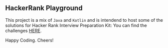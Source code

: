 ## HackerRank Playground

This project is a mix of `Java` and `Kotlin` and is intendend to host some of the solutions for Hacker Rank Interview Preparation Kit:
You can find the challenges [HERE](https://www.hackerrank.com/interview/interview-preparation-kit).

Happy Coding.
Cheers!